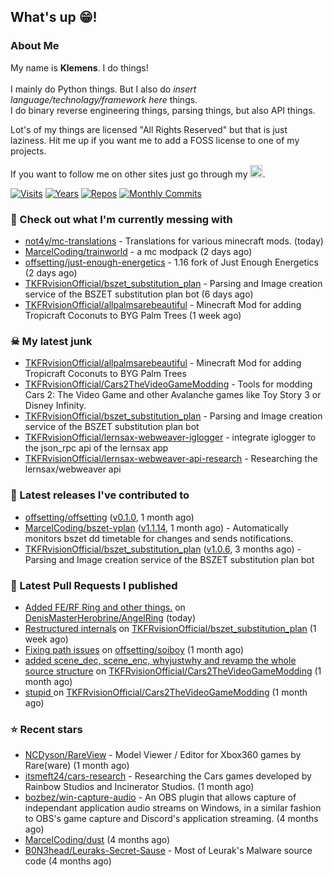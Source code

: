 ## What's up 😁!




### About Me

My name is **Klemens**. I do things!
<br><br>
I mainly do Python things. But I also do *insert language/technolagy/framework here* things.
<br>
I do binary reverse engineering things, parsing things, but also API things.

Lot's of my things are licensed "All Rights Reserved" but that is just laziness. Hit me up if you want me to add a FOSS license to one of my projects.

If you want to follow me on other sites just go through my [<img alt="linktree" width="20px" src="https://res.cloudinary.com/crunchbase-production/image/upload/c_lpad,f_auto,q_auto:eco,dpr_1/h90nveymaytblh5fldz8" />](https://linktr.ee/tkfrvision).

[![Visits](https://badges.pufler.dev/visits/TKFRvisionOfficial/TKFRvisionOfficial?style=flat-square&color=black&logo=github)](https://github.com/TKFRvisionOfficial)
[![Years](https://badges.pufler.dev/years/TKFRvisionOfficial?style=flat-square&color=black&logo=github)](https://github.com/TKFRvisionOfficial)
[![Repos](https://badges.pufler.dev/repos/TKFRvisionOfficial?style=flat-square&color=black&logo=github)](https://github.com/TKFRvisionOfficial?tab=repositories)
[![Monthly Commits](https://badges.pufler.dev/commits/monthly/TKFRvisionOfficial?style=flat-square&color=black&logo=github)](https://github.com/TKFRvisionOfficial)

### 🥴 Check out what I'm currently messing with

- [not4y/mc-translations](https://github.com/not4y/mc-translations) - Translations for various minecraft mods. (today)
- [MarcelCoding/trainworld](https://github.com/MarcelCoding/trainworld) - a mc modpack (2 days ago)
- [offsetting/just-enough-energetics](https://github.com/offsetting/just-enough-energetics) - 1.16 fork of Just Enough Energetics (2 days ago)
- [TKFRvisionOfficial/bszet_substitution_plan](https://github.com/TKFRvisionOfficial/bszet_substitution_plan) - Parsing and Image creation service of the BSZET substitution plan bot (6 days ago)
- [TKFRvisionOfficial/allpalmsarebeautiful](https://github.com/TKFRvisionOfficial/allpalmsarebeautiful) - Minecraft Mod for adding Tropicraft Coconuts to BYG Palm Trees (1 week ago)

### ☠ My latest junk

- [TKFRvisionOfficial/allpalmsarebeautiful](https://github.com/TKFRvisionOfficial/allpalmsarebeautiful) - Minecraft Mod for adding Tropicraft Coconuts to BYG Palm Trees
- [TKFRvisionOfficial/Cars2TheVideoGameModding](https://github.com/TKFRvisionOfficial/Cars2TheVideoGameModding) - Tools for modding Cars 2: The Video Game and other Avalanche games like Toy Story 3 or Disney Infinity.
- [TKFRvisionOfficial/bszet_substitution_plan](https://github.com/TKFRvisionOfficial/bszet_substitution_plan) - Parsing and Image creation service of the BSZET substitution plan bot
- [TKFRvisionOfficial/lernsax-webweaver-iglogger](https://github.com/TKFRvisionOfficial/lernsax-webweaver-iglogger) - integrate iglogger to the json_rpc api of the lernsax app
- [TKFRvisionOfficial/lernsax-webweaver-api-research](https://github.com/TKFRvisionOfficial/lernsax-webweaver-api-research) - Researching the lernsax/webweaver api

### 🔭 Latest releases I've contributed to

- [offsetting/offsetting](https://github.com/offsetting/offsetting) ([v0.1.0](https://github.com/offsetting/offsetting/releases/tag/v0.1.0), 1 month ago)
- [MarcelCoding/bszet-vplan](https://github.com/MarcelCoding/bszet-vplan) ([v1.1.14](https://github.com/MarcelCoding/bszet-vplan/releases/tag/v1.1.14), 1 month ago) - Automatically monitors bszet dd timetable for changes and sends notifications.
- [TKFRvisionOfficial/bszet_substitution_plan](https://github.com/TKFRvisionOfficial/bszet_substitution_plan) ([v1.0.6](https://github.com/TKFRvisionOfficial/bszet_substitution_plan/releases/tag/v1.0.6), 3 months ago) - Parsing and Image creation service of the BSZET substitution plan bot

### 🔨 Latest Pull Requests I published

- [Added FE/RF Ring and other things.](https://github.com/DenisMasterHerobrine/AngelRing/pull/27) on [DenisMasterHerobrine/AngelRing](https://github.com/DenisMasterHerobrine/AngelRing) (today)
- [Restructured internals](https://github.com/TKFRvisionOfficial/bszet_substitution_plan/pull/47) on [TKFRvisionOfficial/bszet_substitution_plan](https://github.com/TKFRvisionOfficial/bszet_substitution_plan) (1 week ago)
- [Fixing path issues](https://github.com/offsetting/soiboy/pull/4) on [offsetting/soiboy](https://github.com/offsetting/soiboy) (1 month ago)
- [added scene_dec, scene_enc, whyjustwhy and revamp the whole source structure](https://github.com/TKFRvisionOfficial/Cars2TheVideoGameModding/pull/2) on [TKFRvisionOfficial/Cars2TheVideoGameModding](https://github.com/TKFRvisionOfficial/Cars2TheVideoGameModding) (1 month ago)
- [stupid ](https://github.com/TKFRvisionOfficial/Cars2TheVideoGameModding/pull/1) on [TKFRvisionOfficial/Cars2TheVideoGameModding](https://github.com/TKFRvisionOfficial/Cars2TheVideoGameModding) (1 month ago)

### ⭐ Recent stars

- [NCDyson/RareView](https://github.com/NCDyson/RareView) - Model Viewer / Editor for Xbox360 games by Rare(ware) (1 month ago)
- [itsmeft24/cars-research](https://github.com/itsmeft24/cars-research) - Researching the Cars games developed by Rainbow Studios and Incinerator Studios. (1 month ago)
- [bozbez/win-capture-audio](https://github.com/bozbez/win-capture-audio) - An OBS plugin that allows capture of independant application audio streams on Windows, in a similar fashion to OBS&#39;s game capture and Discord&#39;s application streaming. (4 months ago)
- [MarcelCoding/dust](https://github.com/MarcelCoding/dust) (4 months ago)
- [B0N3head/Leuraks-Secret-Sause](https://github.com/B0N3head/Leuraks-Secret-Sause) - Most of Leurak&#39;s Malware source code (4 months ago)
